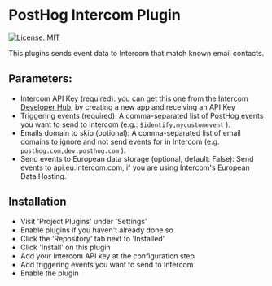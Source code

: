 # PostHog Intercom Plugin

[![License: MIT](https://img.shields.io/badge/License-MIT-red.svg?style=flat-square)](https://opensource.org/licenses/MIT)

This plugins sends event data to Intercom that match known email contacts.

## Parameters:

-   Intercom API Key (required): you can get this one from the [Intercom Developer Hub](https://developers.intercom.com/building-apps/), by creating a new app and receiving an API Key
-   Triggering events (required): A comma-separated list of PostHog events you want to send to Intercom (e.g.: `$identify,mycustomevent` ).
-   Emails domain to skip (optional): A comma-separated list of email domains to ignore and not send events for in Intercom (e.g. `posthog.com,dev.posthog.com` ).
-   Send events to European data storage (optional, default: False): Send events to api.eu.intercom.com, if you are using Intercom's European Data Hosting.

## Installation

-   Visit 'Project Plugins' under 'Settings'
-   Enable plugins if you haven't already done so
-   Click the 'Repository' tab next to 'Installed'
-   Click 'Install' on this plugin
-   Add your Intercom API key at the configuration step
-   Add triggering events you want to send to Intercom
-   Enable the plugin
